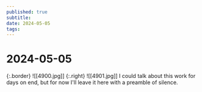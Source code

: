 ```yaml
---
published: true
subtitle: 
date: 2024-05-05
tags: 
---
```


# 2024-05-05
{:.border} 
![[4900.jpg]] 
{:.right} 
![[4901.jpg]]
I could talk about this work for days on end, but for now I'll leave it here with a preamble of silence. 
